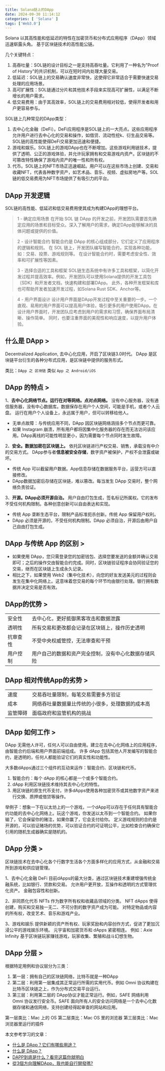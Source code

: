 ```yaml
---
title: Solana链上的DApp
date: 2024-09-30 11:14:12
categories: [ 'Solana' ]
tags: ['Web3.0']
---
```


Solana 以其高性能和低延迟的特性在加密货币和分布式应用程序（DApp）领域迅速崭露头角。
基于区块链技术的高性能公链。

几个关键特点：

1. 高吞吐量：SOL链的设计目标之一是支持高吞吐量。它利用了一种名为"Proof of History"的共识机制，可以在短时间内处理大量交易。
2. 低延迟：SOL链上的交易确认速度非常快，这使得它非常适合于需要快速交易处理的应用场景。
3. 高可扩展性：SOL链通过分片和其他技术手段来实现高可扩展性，以满足不断增长的用户需求。
4. 低交易费用：由于其高效率，SOL链上的交易费用相对较低，使得开发者和用户更容易参与。

SOL链上几种常见的DApp类型：

1. 去中心化金融（DeFi）。DeFi应用程序是SOL链上的一大亮点。这些应用程序允许用户进行去中心化的交易和操作，如借贷、流动性挖k、衍生品交易等。SOL链的高性能使得DeFi交易更加迅速和便捷。
2. 游戏和娱乐。SOL链上的游戏DApp也在不断增加。这些游戏利用链技术，提供了透明、公正的游戏体验，并允许玩家拥有和交易游戏内资产。区块链的不可篡改特性确保了游戏内资产的唯一性和所有权。
3. 代币。SOL链上的NFT市场正迅速崛起。用户可以在这些市场上创建、交易和收藏NFT，代表各种数字资产，如艺术品、音乐、视频、虚拟房地产等。SOL链的低交易费用为NFT市场提供了有吸引力的平台。

## DApp 开发逻辑

SOL链的高性能、低延迟和低交易费用使其成为构建DApp的理想平台。 

> 1 - 确定应用场景
> 在开始 SOL 链 DApp 的开发之前，开发团队需要首先确定应用的场景和目标受众。深入了解用户的需求，确定DApp能够解决的具体问题或提供的价值。

> 2 - 设计智能合约
> 智能合约是 DApp 的核心组成部分，它们定义了应用程序的逻辑和规则。
> 在 SOL 链上，开发团队编写智能合约，实现各种功能，如：交易、投票、游戏规则等。
> 在设计智能合约时，需要考虑安全性、效率和可扩展性等因素。

> 3 - 选择合适的工具和框架
> SOL链生态系统中有许多工具和框架，以简化开发过程并提高效率。例如，开发团队可以使用Solana提供的开发工具包（SDK）和开发者文档，快速构建和部署DApp。
> 此外，各种开发框架和库也可帮助开发者加速开发过程，如Solana Rust SDK、Anchor等。 

> 4 - 用户界面设计
> 设计用户界面是DApp开发过程中至关重要的一步。一个直观、易用的用户界面可以提高用户体验，吸引更多的用户使用DApp。在设计用户界面时，开发团队应考虑到用户的需求和习惯，确保界面布局清晰、操作简单。
> 同时，也要注重界面的美观性和响应速度，以提升用户体验。

## 什么是 DApp >

Decentralized Application, 去中心化应用，开启了区块链3.0时代。
DApp 是区块链平台衍生的各种分布式应用，是区块链中提供的服务形式。

类比：`DApp 之 区块链` 类似 `App 之 Android/iOS`

## DApp 的特点 >

1、**去中心化网络节点。运行在对等网络。点对点网络。** 没有中心服务器，没有通信服务器，没有中心数据库。数据保存在用户个人空间，可能是手机，或者个人云盘。
运行在用户个人设备上，永远属于用户，但可以转移给他人。

* 无单点故障：与传统应用不同，DApp 因区块链网络涵括多个节点而更可靠。
* 如果 Instagram 崩溃，所有用户都将因集中化服务器的存在而无法访问该应用。DApp离线的可能性明显更小，因为需要每个节点同时发生故障。

2、**安全。数据加密在区块链上。** 依托区块链进行产权交易、销售，承载没有中介的交易方式。
DApp参与者**信息被安全存储**，数字资产被保护，产权不会泄露或破坏。

* 传统 App 可以截留用户数据。App信息存储在数据服务平台，运营方可以直接修改。
* DApp数据加密后存储在区块链，难以篡改。每当发生 DApp 交易时，整个网络负责验证。

3、**开源。DApp必须开源自治。** 用户自由打包生成，签名标记所属权。它的发布不受任何机构限制。各种创意创新可以自由表达和实现。

* 传统 App 垄断生态平台，限制产品标准扼杀创新。传统 App 保留用户权利。
* DApp 必须是开源的，不受任何机构限制。DApp 必须自治，开源后由用户自己自由打包生成。

## DApp 与传统 App 的区别 >

* 如果使用 DApp，您只需登录您的加密钱包、选择您要发送的金额并确认交易即可；之后的操作交由智能合约完成。同时，区块链验证程序会协同验证您的交易，继而在区块链上生成永久记录。
* 相比之下，如果使用 Web2（集中化技术），向您的好友发送美元的过程则会发生在集中化网络上。这意味着您交易的每个环节均由银行处理。银行拥有数据并决定交易是否有效。

## DApp的优势 >

|      |                            |
|------|----------------------------|
| 安全性  | 去中心化，更好抵御黑客攻击和数据泄露         |
| 透明性  | 所有交易和更改都会记录在区块链上，操作历史透明    |
| 抗审查性 | 不受中央权威管控，无法审查和干预           |
| 用户控制 | 用户自己的数据和资产完全控制，没有中心化数据存储风险 |

## DApp 相对传统App的劣势 >

|      |                          |
|------|--------------------------|
| 速度   | 交易吞吐量限制，每笔交易需要多方验证       |
| 成本   | 网络吞吐量数据量比传统的小很多，处理数据的成本高 |
| 监管障碍 | 面临政府和监管机构的挑战             |

## DApp 如何工作 >

DApp 无需他人许可，任何人可以自由使用。建立在去中心化网络上的应用程序，由智能合约后端和用户界面前端组成。
许多 dApp 包括其他人开发编写的智能合约，是透明的，任何人都能验证它们的真实性和功能性。

大多数dApps通过三个组件的互动来运作：智能合约、区块链和代币。

1. 智能合约：每个 dApp 的核心都是一个或多个智能合约。
2. dApp 利用区块链技术维持其去中心化的特性。
3. 用区块链的原生代币支付，许多dApps使用各种加密货币或其他数字资产来进行交换、质押或借贷等操作。

举例子：想象一下在以太坊上的一个游戏，一个dApp可以存在于任何具有智能合约功能的去中心化网络上。玩这个游戏，你发送以太币到一个智能合约。
如果你输了，它会保留你的赌注，如果你赢了，它会支付给你。
定义游戏规则的合约是开源的，可以验证赌场的优势，可以验证合约的可证明公平，比如检查合约确保它引用的随机生成器确实是随机的。

## DApp 分类 >

区块链技术在去中心化各个行数字生活各个方面多样化的应用方式，从金融和交易所到游戏和供应链管理。

1、去中心化金融 DeFi
目前dApps的最大分类，通过区块链技术重建增强传统金融系统，比如银行、贷款和交易。
允许用户更开放，互操作和透明的方式管理优化资产。
金融包容性和创新。

2、非同质化代币 NFTs
作为数字所有权和收藏品领域的分类。
NFT dApps 使得创建，购买和交易独一无二、不可分割的数字资产成为可能。
对特定物品或内容的所有权，改变艺术、音乐和游戏产业。

3、游戏和娱乐
提供新颖的资产所有权、玩家奖励和内容创作方式，促进了更加沉浸公平的游戏娱乐环境。
元宇宙和加密货币和 dApps 紧密相连。
例如：Axie Infinity 基于区块链玩家赚钱游戏，玩家收集、繁殖和战斗幻想生物。

## DApp 分层 >

根据特定用例和协议层分为三类：

1. 第一层：拥有自己的区块链网络，比特币就是一种DApp
2. 第二层：利用第一层集成其正常运行所需的实用代币。例如 Omni 协议构建在比特币区块链之上，作为分布式交易平台运行。
3. 第三层：利用第二层的 DApp协议才能正常运行。例如，SAFE 网络利用 Omni 协议发行安全币。SAFE
   面向所有人的安全访问网络是一个去中心化数据存储和通信网络，支持创建经得起审查的网站和应用。

第一层类比：Mac 上的 OS
第二层类比：Mac OS 里的浏览器
第三层类比：Mac 浏览器里运行的插件

本文参考学习的文章：

- [什么是 DApp？它们有哪些用途？](https://brave.com/zh/web3/what-are-dapps/)
- [什么是 DApp？](https://www.bitcoin.com/zh/get-started/what-is-a-dApp/)
- [DAPP到底是什么？看完这篇你就明白](https://medium.com/@radiant_sinopia_crab_580/dapp%E5%88%B0%E5%BA%95%E6%98%AF%E4%BB%80%E4%B9%88-%E7%9C%8B%E5%AE%8C%E8%BF%99%E7%AF%87%E4%BD%A0%E5%B0%B1%E6%98%8E%E7%99%BD-a7e5ca485926)
- [從3個方向理解DApp，我也能自行開發嗎?](https://cryptowesearch.com/blog/all/dapp-intro)